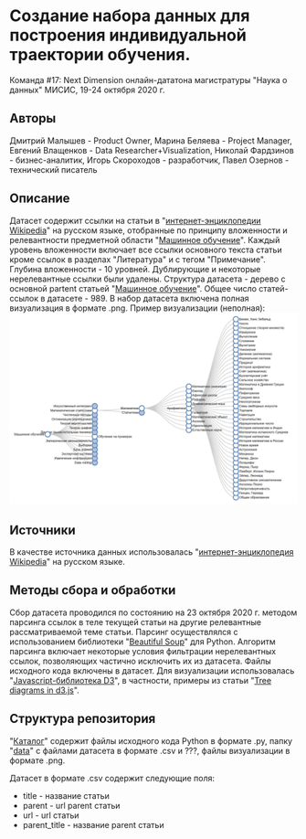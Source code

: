 # Создание набора данных для построения индивидуальной траектории обучения. 
Команда #17: Next Dimension онлайн-дататона магистратуры "Наука о данных" МИСИС, 19-24 октября 2020 г.

## Авторы
Дмитрий Малышев - Product Owner, Марина Беляева - Project Manager, Евгений Влащенков - Data Researcher+Visualization, Николай Фардзинов - бизнес-аналитик, Игорь Скороходов - разработчик, Павел Озернов - технический писатель

## Описание
Датасет содержит ссылки на статьи в "[интернет-энциклопедии Wikipedia](https://ru.wikipedia.org)" на русском языке, отобранные по принципу вложенности и релевантности предметной области "[Машинное обучение](https://ru.wikipedia.org/wiki/%D0%9C%D0%B0%D1%88%D0%B8%D0%BD%D0%BD%D0%BE%D0%B5_%D0%BE%D0%B1%D1%83%D1%87%D0%B5%D0%BD%D0%B8%D0%B5)". Каждый уровень вложенности включает все ссылки основного текста статьи кроме ссылок в разделах "Литература" и с тегом "Примечание". Глубина вложенности - 10 уровней. Дублирующие и некоторые нерелевантные ссылки были удалены. Структура датасета - дерево с основной partent статьей "[Машинное обучение](https://ru.wikipedia.org/wiki/%D0%9C%D0%B0%D1%88%D0%B8%D0%BD%D0%BD%D0%BE%D0%B5_%D0%BE%D0%B1%D1%83%D1%87%D0%B5%D0%BD%D0%B8%D0%B5)". Общее число статей-ссылок в датасете - 989. В набор датасета включена полная визуализация в формате .png. Пример визуализации (неполная):
![](src/Tree_Example_-_Google_Chrome_2020-10-22_21.13.55.png)

## Источники
В качестве источника данных использовалась "[интернет-энциклопедия Wikipedia](https://ru.wikipedia.org)" на русском языке.

## Методы сбора и обработки
Сбор датасета проводился по состоянию на 23 октября 2020 г. методом парсинга ссылок в теле текущей статьи на другие релевантные рассматриваемой теме статьи. Парсинг осуществлялся с использованием библиотеки "[Beautiful Soup](https://www.crummy.com/software/BeautifulSoup/bs4/doc/)" для Python. Алгоритм парсинга включает некоторые условия фильтрации нерелевантных ссылок, позволяющих частично исключить их из датасета. Файлы исходного кода включены в датасет. Для визуализации использовалась "[Javascript-библиотека D3](https://d3js.org/)", в частности, примеры из статьи "[Tree diagrams in d3.js](http://www.d3noob.org/2014/01/tree-diagrams-in-d3js_11.html)".

## Структура репозитория
"[Каталог](https://github.com/NextDimension-Team17/Hackaton1/)" содержит файлы исходного кода Python в формате .py, папку "[data](https://github.com/NextDimension-Team17/Hackaton1/tree/main/data)" с файлами датасета в формате .csv и ???, файлы визуализации в формате .png.

Датасет в формате .csv содержит следующие поля: 
* title - название статьи
* parent - url parent статьи  
* url - url статьи
* parent_title - название parent статьи


